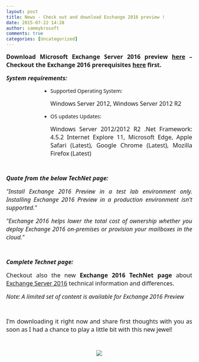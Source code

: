 ```yaml
---
layout: post
title: News - Check out and download Exchange 2016 preview !
date: 2015-07-22 14:28
author: sammykrosoft
comments: true
categories: [Uncategorized]
---
```

<p style="text-align:justify;"><span style="font-size:12pt;"><span style="font-family:Segoe UI;"><strong>Download Microsoft Exchange Server 2016 preview <a href="https://www.microsoft.com/en-us/download/details.aspx?id=48210">here</a> – Checkout the Exchange 2016 prerequisites <a href="https://technet.microsoft.com/en-us/library/bb691354(v=exchg.160).aspx">here</a> first. </strong></span><span style="font-family:Times New Roman;">
			</span></span></p><p style="text-align:justify;"><span style="font-size:12pt;"><span style="font-family:Segoe UI;"><strong><em>System requirements: </em></strong></span><span style="font-family:Times New Roman;">
			</span></span></p><ul style="margin-left:72pt;"><li><div style="text-align:justify;"><span style="font-family:Segoe UI;">Supported Operating System: </span>
			</div><p style="text-align:justify;"><span style="font-size:12pt;"><span style="font-family:Segoe UI;">Windows Server 2012, Windows Server 2012 R2 </span><span style="font-family:Times New Roman;">
					</span></span></p></li><li><div style="text-align:justify;"><span style="font-family:Segoe UI;">OS updates Updates: </span>
			</div><p style="text-align:justify;"><span style="font-size:12pt;"><span style="font-family:Segoe UI;">Windows Server 2012/2012 R2 .Net Framework: 4.5.2 Internet Explore 11, Microsoft Edge, Apple Safari (Latest), Google Chrome (Latest), Mozilla Firefox (Latest) </span><span style="font-family:Times New Roman;">
					</span></span></p></li></ul><p style="text-align:justify;"> 
 </p><p style="text-align:justify;"><span style="font-size:12pt;"><span style="font-family:Segoe UI;"><strong><em>Quote from the below TechNet page: </em></strong></span><span style="font-family:Times New Roman;">
			</span></span></p><p style="text-align:justify;"><span style="font-size:12pt;"><span style="font-family:Segoe UI;"><em>&quot;Install Exchange 2016 Preview in a test lab environment only. Installing Exchange 2016 Preview in a production environment isn&#39;t supported.&quot; </em></span><span style="font-family:Times New Roman;">
			</span></span></p><p style="text-align:justify;"><span style="font-size:12pt;"><span style="font-family:Segoe UI;"><em>&quot;Exchange 2016 helps lower the total cost of ownership whether you deploy Exchange 2016 on-premises or provision your mailboxes in the cloud.&quot; </em></span><span style="font-family:Times New Roman;">
			</span></span></p><p style="text-align:justify;"> 
 </p><p style="text-align:justify;"><span style="font-size:12pt;"><span style="font-family:Segoe UI;"><strong><em>Complete Technet page: </em></strong></span><span style="font-family:Times New Roman;">
			</span></span></p><p style="text-align:justify;"><span style="font-size:12pt;"><span style="font-family:Segoe UI;">Checkout also the new <strong>Exchange 2016 TechNet page</strong> about <a href="https://technet.microsoft.com/en-us/library/mt170645(v=exchg.160).aspx">Exchange Server 2016</a> technical information and differences. </span><span style="font-family:Times New Roman;">
			</span></span></p><p style="text-align:justify;"><span style="font-size:12pt;"><span style="font-family:Segoe UI;"><em>Note: A limited set of content is available for Exchange 2016 Preview </em></span><span style="font-family:Times New Roman;">
			</span></span></p><p style="text-align:justify;"> 
 </p><p style="text-align:justify;"><span style="font-size:12pt;"><span style="font-family:Segoe UI;">I&#39;m downloading it right now and share first thoughts with you as soon as I had a chance to play a little bit with this new jewel! </span><span style="font-family:Wingdings;"></span><span style="font-family:Segoe UI;">
			</span><span style="font-family:Times New Roman;">
			</span></span></p><p> 
 </p><p style="text-align:center;"><a href="https://www.microsoft.com/en-us/download/details.aspx?id=48210"><img src="https://msdnshared.blob.core.windows.net/media/TNBlogsFS/prod.evol.blogs.technet.com/CommunityServer.Blogs.Components.WeblogFiles/00/00/00/73/61/metablogapi/072215_2244_NewsCheckou1.png" original-url="http://blogs.technet.com/cfs-file.ashx/__key/communityserver-blogs-components-weblogfiles/00-00-00-73-61-metablogapi/072215_5F00_2244_5F00_NewsCheckou1.png" alt=" " border="0" /></a></p>
